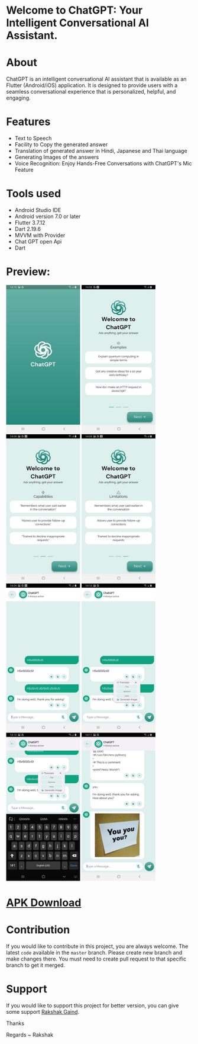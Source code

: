 # Welcome to ChatGPT: Your Intelligent Conversational AI Assistant.

# About
ChatGPT is an intelligent conversational AI assistant that is available as an Flutter (Android/iOS) application. It is designed to provide users with a seamless conversational experience that is personalized, helpful, and engaging.


# Features
- Text to Speech
- Facility to Copy the generated answer
- Translation of generated answer in Hindi, Japanese and Thai language
- Generating Images of the answers
- Voice Recognition: Enjoy Hands-Free Conversations with ChatGPT's Mic Feature


# Tools used
- Android Studio IDE
- Android version 7.0 or later
- Flutter 3.7.12
- Dart 2.19.6
- MVVM with Provider
- Chat GPT open Api
- Dart

# Preview:
<p align="left">
<img src="https://github.com/rakshakgaind/ChatGPT-Flutter/blob/main/preview/1.JPEG?raw=true" class="" alt="Splash Screen" width="200" height="400" />  
<img src="https://github.com/rakshakgaind/ChatGPT-Flutter/blob/main/preview/2.JPEG?raw=true" alt="Splash Screen" width="200" height="400" />  
<img src="https://github.com/rakshakgaind/ChatGPT-Flutter/blob/main/preview/3.JPEG?raw=true" alt="Splash Screen" width="200" height="400" />  
<img src="https://github.com/rakshakgaind/ChatGPT-Flutter/blob/main/preview/4.JPEG?raw=true" alt="Splash Screen" width="200" height="400" />
<img src="https://github.com/rakshakgaind/ChatGPT-Flutter/blob/main/preview/5.JPEG?raw=true" alt="Splash Screen" width="200" height="400" />
<img src="https://github.com/rakshakgaind/ChatGPT-Flutter/blob/main/preview/6.JPEG?raw=true" alt="Splash Screen" width="200" height="400" />
<img src="https://github.com/rakshakgaind/ChatGPT-Flutter/blob/main/preview/7.JPEG?raw=true" alt="Splash Screen" width="200" height="400" />  
<img src="https://github.com/rakshakgaind/ChatGPT-Flutter/blob/main/preview/8.JPEG?raw=true" alt="Splash Screen" width="200" height="400" /> 
</p>

# [APK Download](https://github.com/rakshakgaind/ChatGPT-Android/blob/main/app/build/outputs/apk/debug/app-debug.apk)

# Contribution

If you would like to contribute in this project, you are always welcome. The latest `code` available in the `master` branch. Please create new branch and make changes there. You must need to create pull request to that specific branch to get it merged.

# Support

If you would like to support this project for better version, you can give some support <a href="mailto:rakshakgaind02@gmail.com">Rakshak Gaind</a>.


Thanks

Regards ~ Rakshak




